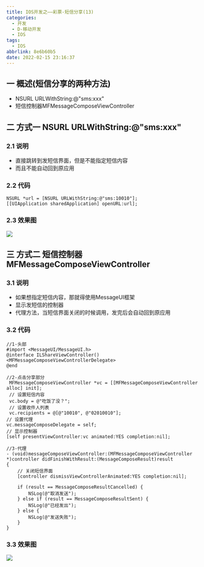 ```yaml
---
title: IOS开发之——彩票-短信分享(13)
categories:
  - 开发
  - D-移动开发
  - IOS
tags:
  - IOS
abbrlink: 8e6b60b5
date: 2022-02-15 23:16:37
---
```

## 一 概述(短信分享的两种方法)

* NSURL URLWithString:@"sms:xxx"
* 短信控制器MFMessageComposeViewController

<!--more-->

## 二 方式一 NSURL URLWithString:@"sms:xxx"

### 2.1 说明

* 直接跳转到发短信界面，但是不能指定短信内容
* 而且不能自动回到原应用

### 2.2 代码

```
NSURL *url = [NSURL URLWithString:@"sms:10010"];
[[UIApplication sharedApplication] openURL:url];
```

### 2.3 效果图

![][1]

## 三 方式二 短信控制器MFMessageComposeViewController

### 3.1 说明

* 如果想指定短信内容，那就得使用MessageUI框架
* 显示发短信的控制器
* 代理方法，当短信界面关闭的时候调用，发完后会自动回到原应用

### 3.2 代码

```
//1-头部
#import <MessageUI/MessageUI.h>
@interface ILShareViewController()<MFMessageComposeViewControllerDelegate>
@end

//2-点击分享部分
 MFMessageComposeViewController *vc = [[MFMessageComposeViewController alloc] init];
 // 设置短信内容
 vc.body = @"吃饭了没？";
 // 设置收件人列表
 vc.recipients = @[@"10010", @"02010010"];
// 设置代理
vc.messageComposeDelegate = self;
// 显示控制器
[self presentViewController:vc animated:YES completion:nil];

//3-代理
- (void)messageComposeViewController:(MFMessageComposeViewController *)controller didFinishWithResult:(MessageComposeResult)result
{
    // 关闭短信界面
    [controller dismissViewControllerAnimated:YES completion:nil];
    
    if (result == MessageComposeResultCancelled) {
        NSLog(@"取消发送");
    } else if (result == MessageComposeResultSent) {
        NSLog(@"已经发出");
    } else {
        NSLog(@"发送失败");
    }
}
```

### 3.3 效果图
![][2]


[1]:https://raw.githubusercontent.com/PGzxc/CDN/master/blog-ios/ios-caipiao-share-sms-way-1.png
[2]:https://raw.githubusercontent.com/PGzxc/CDN/master/blog-ios/ios-caipiao-share-sms-way-2.png